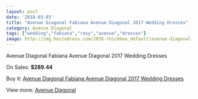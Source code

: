 ```yaml
---
layout: post
date: '2018-03-03'
title: "Avenue Diagonal Fabiana Avenue Diagonal 2017 Wedding Dresses"
category: Avenue Diagonal
tags: ["wedding","fabiana","rosy","avenue","dresses"]
image: http://img.hectodress.com/2835-thickbox_default/avenue-diagonal-fabiana-avenue-diagonal-2013-wedding-dresses.jpg
---
```

Avenue Diagonal Fabiana Avenue Diagonal 2017 Wedding Dresses

On Sales: **$289.44**
<a href="https://www.hectodress.com/avenue-diagonal/1585-avenue-diagonal-fabiana-avenue-diagonal-2013-wedding-dresses.html"><amp-img layout="responsive" width="600" height="600" src="//img.hectodress.com/2835-thickbox_default/avenue-diagonal-fabiana-avenue-diagonal-2013-wedding-dresses.jpg" alt="Avenue Diagonal Fabiana Avenue Diagonal 2017 Wedding Dresses 0" /></a>
<a href="https://www.hectodress.com/avenue-diagonal/1585-avenue-diagonal-fabiana-avenue-diagonal-2013-wedding-dresses.html"><amp-img layout="responsive" width="600" height="600" src="//img.hectodress.com/2837-thickbox_default/avenue-diagonal-fabiana-avenue-diagonal-2013-wedding-dresses.jpg" alt="Avenue Diagonal Fabiana Avenue Diagonal 2017 Wedding Dresses 1" /></a>
<a href="https://www.hectodress.com/avenue-diagonal/1585-avenue-diagonal-fabiana-avenue-diagonal-2013-wedding-dresses.html"><amp-img layout="responsive" width="600" height="600" src="//img.hectodress.com/2836-thickbox_default/avenue-diagonal-fabiana-avenue-diagonal-2013-wedding-dresses.jpg" alt="Avenue Diagonal Fabiana Avenue Diagonal 2017 Wedding Dresses 2" /></a>

Buy it: [Avenue Diagonal Fabiana Avenue Diagonal 2017 Wedding Dresses](https://www.hectodress.com/avenue-diagonal/1585-avenue-diagonal-fabiana-avenue-diagonal-2013-wedding-dresses.html "Avenue Diagonal Fabiana Avenue Diagonal 2017 Wedding Dresses")

View more: [Avenue Diagonal](https://www.hectodress.com/23-avenue-diagonal "Avenue Diagonal")